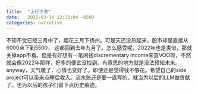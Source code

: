```yaml
---
title:  "上行下洗"
date:   2025-03-14 12:31:04 -0500
categories: narrative
---
```

不知不觉已经三月中了，烟花三月下扬州。可是天还没热起来，股市却是直接从6000点下到5500， 这都回到去年九月了。怎么感受呢，2022年也是类似，那就关掉app不看。但是有好想有一笔闲钱discrementary income來買VOO呀，不然就会像2022年那样，好多的便宜没捡到。有意思的地方就是没法预知未来。anyway，天气暖了，心情也变好了。即便还是觉得钱不够花。希望自己的side project可以带来点睡后收入。流水账还是要一直写的，就当为以后的LLM做贡献了。也为以后的孩子们留下点历史痕迹。